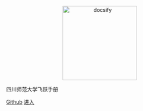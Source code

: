 
<!-- 图片 -->
<p align="center">
  <a href="https://sustech-application.com/">
    <img alt="docsify" src="src/_media/SUSTech_University_Logo.png" height="200">
  </a>
</p>



<middle>四川师范大学飞跃手册</middle>



[Github](https://github.com/SICNU-Application/wiki-SICNU)
[进入](#wiki-SICNU)